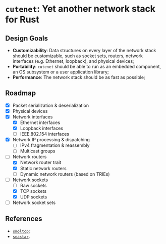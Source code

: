 # `cutenet`: Yet another network stack for Rust

## Design Goals

- **Customizability**: Data structures on every layer of the network stack should be customizable, such as socket sets, routers, network interfaces (e.g. Ethernet, loopback), and physical devices;
- **Portability**: `cutenet` should be able to run as an embedded component, an OS subsystem or a user application library;
- **Performance**: The network stack should be as fast as possible;

## Roadmap

- [x] Packet serialization & deserialization
- [x] Physical devices
- [x] Network interfaces
  - [x] Ethernet interfaces
  - [x] Loopback interfaces
  - [ ] IEEE.802.154 interfaces
- [x] Network IP processing & dispatching
  - [ ] IPv4 fragmentation & reassembly
  - [ ] Multicast groups
- [ ] Network routers
  - [x] Network router trait
  - [x] Static network routers
  - [ ] Dynamic network routers (based on TRIEs)
- [ ] Network sockets
  - [ ] Raw sockets
  - [x] TCP sockets
  - [x] UDP sockets
- [ ] Network socket sets

## References

- [`smoltcp`](https://github.com/smoltcp-rs/smoltcp);
- [`seastar`](https://github.com/scylladb/seastar).
